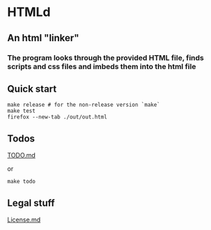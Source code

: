 # HTMLd
##  An html "linker"
### The program looks through the provided HTML file, finds scripts and css files and imbeds them into the html file

## Quick start

```shell
make release # for the non-release version `make`
make test
firefox --new-tab ./out/out.html
```

## Todos

[TODO.md]("/TODO.md")

or

```shell
make todo
```

## Legal stuff
[License.md]("/LICENSE")